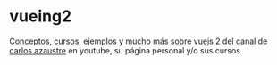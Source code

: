 # vueing2
Conceptos, cursos, ejemplos y mucho más sobre vuejs 2 del canal de [carlos azaustre](https://carlosazaustre.es/) en youtube, su página personal y/o sus cursos. 


